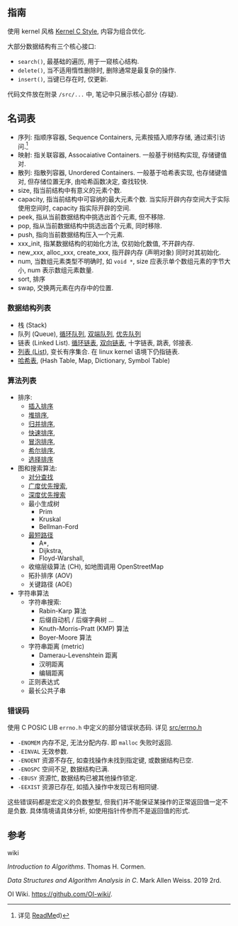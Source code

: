 ## 指南

使用 kernel 风格 [Kernel C Style](../Language/C/Kernel%20C%20Style.md), 内容为组合优化.

大部分数据结构有三个核心接口:
- `search()`, 最基础的遍历, 用于一窥核心结构.
- `delete()`, 当不适用惰性删除时, 删除通常是最复杂的操作.
- `insert()`, 当键已存在时, 仅更新.

代码文件放在附录 `/src/...` 中, 笔记中只展示核心部分 (存疑).

## 名词表

- 序列: 指顺序容器, Sequence Containers, 元素按插入顺序存储, 通过索引访问.[^1] 
- 映射: 指关联容器, Assocaiative Containers. 一般基于树结构实现, 存储键值对.
- 散列: 指散列容器, Unordered Containers. 一般基于哈希表实现, 也存储键值对, 但存储位置无序, 由哈希函数决定, 查找较快.
- size, 指当前结构中有意义的元素个数.
- capacity, 指当前结构中可容纳的最大元素个数. 当实际开辟内存空间大于实际使用空间时, capacity 指实际开辟的空间.
- peek, 指从当前数据结构中挑选出首个元素, 但不移除.
- pop, 指从当前数据结构中挑选出首个元素, 同时移除.
- push, 指向当前数据结构压入一个元素.
- xxx_init, 指某数据结构的初始化方法, 仅初始化数值, 不开辟内存.
- new_xxx, alloc_xxx, create_xxx, 指开辟内存 (声明对象) 同时对其初始化.
- num, 当数组元素类型不明确时, 如 `void *`, size 应表示单个数组元素的字节大小, num 表示数组元素数量. 
- sort, 排序
- swap, 交换两元素在内存中的位置.

[^1]: 详见 [ReadMe](../Language/C++/数据类型/STL/ReadMe.md)d)

### 数据结构列表

- 栈 (Stack)
- 队列 (Queue), [循环队列](链表/queue.md), [双端队列](链表/deque.md), [优先队列](树/binary%20heap.md)
- 链表 (Linked List). [循环链表](链表/circular%20linked%20list.md), [双向链表](链表/doubly%20linked%20list.md), 十字链表, 跳表, 邻接表. 
- [列表 (List)](链表/list.md), 变长有序集合. 在 linux kernel 语境下仍指链表.
- [哈希表](哈希表/hash%20table.md), (Hash Table, Map, Dictionary, Symbol Table)

### 算法列表

- 排序: 
	- [插入排序](排序/插入排序.md)
	- [堆排序](排序/堆排序.md), 
	- [归并排序](排序/归并排序.md), 
	- [快速排序](排序/快速排序.md), 
	- [冒泡排序](排序/冒泡排序.md#冒泡排序), 
	- [希尔排序](排序/希尔排序.md), 
	- [选择排序](排序/选择排序.md)
- 图和搜索算法: 
	- [对分查找](排序/对分查找.md)
	- [广度优先搜索](图论/广度优先搜索.md), 
	- [深度优先搜索](图论/深度优先搜索.md)
	- 最小生成树
		- Prim 
		- Kruskal
		- Bellman-Ford
	- [最短路径](图论/最短路径算法.md)
		- A*, 
		- Dijkstra, 
		- Floyd-Warshall, 
	- 收缩层级算法 (CH), 如地图调用 OpenStreetMap
	- 拓扑排序 (AOV)
	- 关键路径 (AOE)
- 字符串算法
	- 字符串搜索:
		- Rabin-Karp 算法
		- 后缀自动机 / 后缀字典树 ...
		- Knuth-Morris-Pratt (KMP) 算法
		- Boyer-Moore 算法
	- 字符串距离 (metric)
		- Damerau-Levenshtein 距离
		- 汉明距离
		- 编辑距离
	- 正则表达式
	- 最长公共子串


### 错误码

使用 C POSIC LIB `errno.h` 中定义的部分错误状态码. 详见 [src/errno.h](../../src/errno.h)
- `-ENOMEM` 内存不足, 无法分配内存. 即 `malloc` 失败时返回.
- `-EINVAL` 无效参数.
- `-ENOENT` 资源不存在, 如查找操作未找到指定键, 或数据结构已空.
- `-ENOSPC` 空间不足, 数据结构已满.
- `-EBUSY` 资源忙, 数据结构已被其他操作锁定.
- `-EEXIST` 资源已存在, 如插入操作中发现已有相同键.

这些错误码都是宏定义的负数整型, 但我们并不能保证某操作的正常返回值一定不是负数. 具体情境请具体分析, 如使用指针传参而不是返回值的形式.

## 参考

wiki

*Introduction to Algorithms*. Thomas H. Cormen.

*Data Structures and Algorithm Analysis in C*. Mark Allen Weiss. 2019 2rd.

OI Wiki. https://github.com/OI-wiki/.